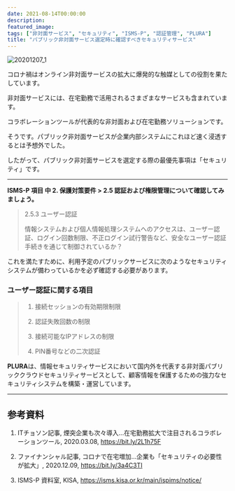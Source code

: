 ```yaml
---
date: 2021-08-14T00:00:00
description: 
featured_image: 
tags: ["非対面サービス", "セキュリティ", "ISMS-P", "認証管理", "PLURA"]
title: "パブリック非対面サービス選定時に確認すべきセキュリティサービス"
---
```


![20201207_1](https://github.com/user-attachments/assets/af49899a-2b63-42e6-9402-7f8dc5b34550)

コロナ禍はオンライン非対面サービスの拡大に爆発的な触媒としての役割を果たしています。

非対面サービスには、在宅勤務で活用されるさまざまなサービスも含まれています。

コラボレーションツールが代表的な非対面および在宅勤務ソリューションです。

そうです。パブリック非対面サービスが企業内部システムにこれほど速く浸透するとは予想外でした。

したがって、パブリック非対面サービスを選定する際の最優先事項は「セキュリティ」です。

---

**ISMS-P 項目 中 2. 保護対策要件 > 2.5 認証および権限管理について確認してみましょう。**
> 2.5.3 ユーザー認証  
>
> 情報システムおよび個人情報処理システムへのアクセスは、ユーザー認証、ログイン回数制限、不正ログイン試行警告など、安全なユーザー認証手続きを通じて制御されているか？

これを満たすために、利用予定のパブリックサービスに次のようなセキュリティシステムが備わっているかを必ず確認する必要があります。

### ユーザー認証に関する項目
> 1) 接続セッションの有効期限制限  
> 
> 2) 認証失敗回数の制限  
> 
> 3) 接続可能なIPアドレスの制限  
> 
> 4) PIN番号などの二次認証  

**PLURA**は、情報セキュリティサービスにおいて国内外を代表する非対面パブリッククラウドセキュリティサービスとして、顧客情報を保護するための強力なセキュリティシステムを構築・運営しています。

---

## 参考資料

1) ITチョソン記事, 煙突企業も次々導入...在宅勤務拡大で注目されるコラボレーションツール, 2020.03.08, https://bit.ly/2L1h75F

2) ファイナンシャル記事, コロナで在宅増加...企業も「セキュリティの必要性が拡大」, 2020.12.09, https://bit.ly/3a4C3TI

3) ISMS-P 資料室, KISA, https://isms.kisa.or.kr/main/ispims/notice/
